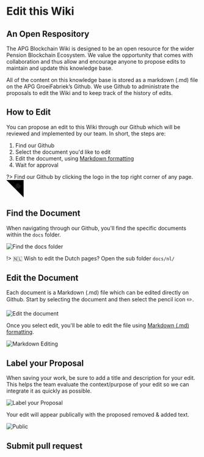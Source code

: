 # Edit this Wiki

## An Open Respository

The APG Blockchain Wiki is designed to be an open resource for the wider Pension Blockchain Ecosystem. We value the opportunity that comes with collaboration and thus allow and encourage anyone to propose edits to maintain and update this knowledge base.

All of the content on this knowledge base is stored as a markdown (.md) file on the APG GroeiFabriek’s Github. We use Github to administrate the proposals to edit the Wiki and to keep track of the history of edits. 

## How to Edit

You can propose an edit to this Wiki through our Github which will be reviewed and implemented by our team. In short, the steps are: 

1. Find our Github
2. Select the document you'd like to edit
3. Edit the document, using [Markdown formatting](https://github.com/adam-p/markdown-here/wiki/Markdown-Cheatsheet)
4. Wait for approval

?> <span> Find our Github by clicking the logo in the top right corner of any page. <svg height="45px" viewBox="0 0 250 250" aria-hidden="true"><path d="M0,0 L115,115 L130,115 L142,142 L250,250 L250,0 Z"></path><path d="M128.3,109.0 C113.8,99.7 119.0,89.6 119.0,89.6 C122.0,82.7 120.5,78.6 120.5,78.6 C119.2,72.0 123.4,76.3 123.4,76.3 C127.3,80.9 125.5,87.3 125.5,87.3 C122.9,97.6 130.6,101.9 134.4,103.2" fill="currentColor" style="transform-origin: 130px 106px;" class="octo-arm"></path><path d="M115.0,115.0 C114.9,115.1 118.7,116.5 119.8,115.4 L133.7,101.6 C136.9,99.2 139.9,98.4 142.2,98.6 C133.8,88.0 127.5,74.4 143.8,58.0 C148.5,53.4 154.0,51.2 159.7,51.0 C160.3,49.4 163.2,43.6 171.4,40.1 C171.4,40.1 176.1,42.5 178.8,56.2 C183.1,58.6 187.2,61.8 190.9,65.4 C194.5,69.0 197.7,73.2 200.1,77.6 C213.8,80.2 216.3,84.9 216.3,84.9 C212.7,93.1 206.9,96.0 205.4,96.6 C205.1,102.4 203.0,107.8 198.3,112.5 C181.9,128.9 168.3,122.5 157.7,114.1 C157.9,116.9 156.7,120.9 152.7,124.9 L141.0,136.5 C139.8,137.7 141.6,141.9 141.8,141.8 Z" fill="currentColor" class="octo-body"></path></svg></span>

## Find the Document

When navigating through our Github, you'll find the specific documents within the `docs` folder.

![Find the docs folder](https://i.imgur.com/iMroQTK.png)

!> 🇳🇱 Wish to edit the Dutch pages? Open the sub folder `docs/nl/`

## Edit the Document

Each document is a Markdown (.md) file which can be edited directly on Github. Start by selecting the document and then select the pencil icon ✏️. 

![Edit the document](https://i.imgur.com/5Oz31hh.png)

Once you select edit, you'll be able to edit the file using [Markdown (.md) formatting](https://github.com/adam-p/markdown-here/wiki/Markdown-Cheatsheet).

![Markdown Editing](https://i.imgur.com/Wu4mvOW.png)

## Label your Proposal

When saving your work, be sure to add a title and description for your edit. This helps the team evaluate the context/purpose of your edit so we can integrate it as quickly as possible.

![Label your Proposal](https://i.imgur.com/3eCTrtp.png)

Your edit will appear publically with the proposed removed & added text.

![Public](https://i.imgur.com/GmZpoYu.png)

## Submit pull request
